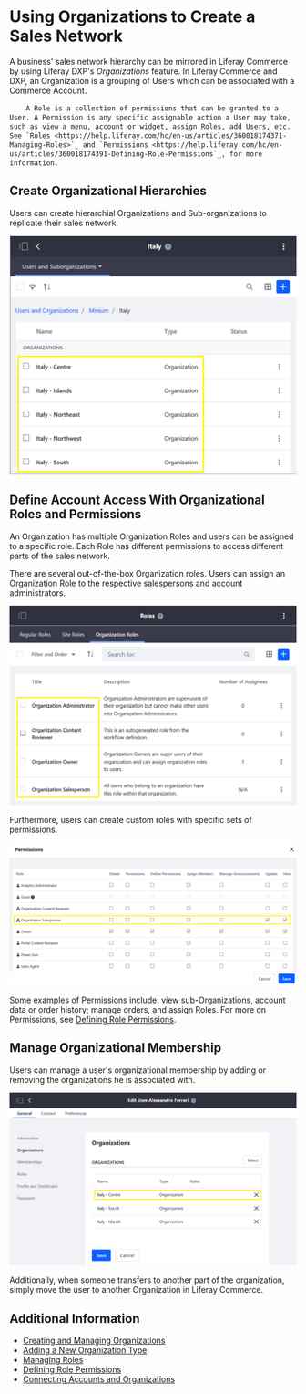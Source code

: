 # Using Organizations to Create a Sales Network

A business' sales network hierarchy can be mirrored in Liferay Commerce by using Liferay DXP's _Organizations_ feature. In Liferay Commerce and DXP, an Organization is a grouping of Users which can be associated with a Commerce Account.

```tip::
    A Role is a collection of permissions that can be granted to a User. A Permission is any specific assignable action a User may take, such as view a menu, account or widget, assign Roles, add Users, etc. See `Roles <https://help.liferay.com/hc/en-us/articles/360018174371-Managing-Roles>`_ and `Permissions <https://help.liferay.com/hc/en-us/articles/360018174391-Defining-Role-Permissions`_, for more information.
```

## Create Organizational Hierarchies

Users can create hierarchial Organizations and Sub-organizations to replicate their sales network.

![Image 01](./using-organizations-to-create-a-sales-network/images/01.png)

## Define Account Access With Organizational Roles and Permissions

An Organization has multiple Organization Roles and users can be assigned to a specific role. Each Role has different permissions to access different parts of the sales network.

There are several out-of-the-box Organization roles. Users can assign an Organization Role to the respective salespersons and account administrators.

![Image 02](./using-organizations-to-create-a-sales-network/images/02.png)

Furthermore, users can create custom roles with specific sets of permissions.

![Image 03](./using-organizations-to-create-a-sales-network/images/03.png)

Some examples of Permissions include: view sub-Organizations, account data or order history; manage orders, and assign Roles. For more on Permissions, see [Defining Role Permissions](https://help.liferay.com/hc/en-us/articles/360018174391-Defining-Role-Permissions).

## Manage Organizational Membership

Users can manage a user's organizational membership by adding or removing the organizations he is associated with.

![Image 04](./using-organizations-to-create-a-sales-network/images/04.png)

Additionally, when someone transfers to another part of the organization, simply move the user to another Organization in Liferay Commerce.

## Additional Information

* [Creating and Managing Organizations](https://learn.liferay.com/dxp-7.x/users-and-permissions/organizations/creating-and-managing-organizations.html)
* [Adding a New Organization Type](https://learn.liferay.com/dxp-7.x/users-and-permissions/organizations/adding-a-new-organization-type.html)
* [Managing Roles](https://help.liferay.com/hc/en-us/articles/360018174371-Managing-Roles)
* [Defining Role Permissions](https://help.liferay.com/hc/en-us/articles/360018174391-Defining-Role-Permissions)
* [Connecting Accounts and Organizations](about:blank)
